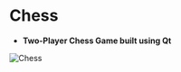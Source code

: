 # Chess

- **Two-Player Chess Game built using Qt**

![Chess](https://user-images.githubusercontent.com/26044298/57574880-abab3880-740e-11e9-864d-d64c0849fea3.gif)
